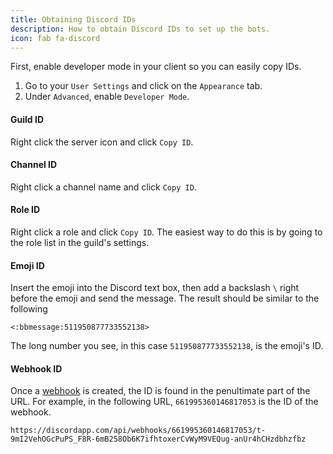 ```yaml
---
title: Obtaining Discord IDs
description: How to obtain Discord IDs to set up the bots.
icon: fab fa-discord
---
```

First, enable developer mode in your client so you can easily copy IDs.

1. Go to your `User Settings` and click on the `Appearance` tab.
2. Under `Advanced`, enable `Developer Mode`.

#### Guild ID

Right click the server icon and click `Copy ID`.

#### Channel ID

Right click a channel name and click `Copy ID`.

#### Role ID

Right click a role and click `Copy ID`.
The easiest way to do this is by going to the role list in the guild's settings.

#### Emoji ID

Insert the emoji into the Discord text box, then add a backslash `\`  right before the emoji and send the message.
The result should be similar to the following

```plaintext
<:bbmessage:511950877733552138>
```

The long number you see, in this case `511950877733552138`, is the emoji's ID.

#### Webhook ID

Once a [webhook](https://support.discordapp.com/hc/en-us/articles/228383668-Intro-to-Webhooks) is created, the ID is found in the penultimate part of the URL.
For example, in the following URL, `661995360146817053` is the ID of the webhook.

```plaintext
https://discordapp.com/api/webhooks/661995360146817053/t-9mI2VehOGcPuPS_F8R-6mB258Ob6K7ifhtoxerCvWyM9VEQug-anUr4hCHzdbhzfbz
```
